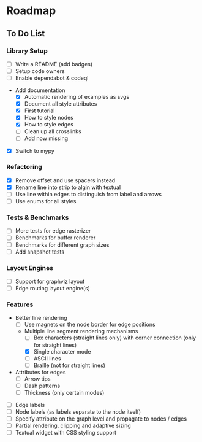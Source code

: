 # Roadmap

## To Do List

### Library Setup

* [ ] Write a README (add badges)
* [ ] Setup code owners
* [ ] Enable dependabot & codeql
* Add documentation
    * [x] Automatic rendering of examples as svgs
    * [x] Document all style attributes
    * [x] First tutorial
    * [x] How to style nodes
    * [x] How to style edges
    * [ ] Clean up all crosslinks
    * [ ] Add now missing
* [x] Switch to mypy

### Refactoring

* [x] Remove offset and use spacers instead
* [x] Rename line into strip to algin with textual
* [ ] Use line within edges to distinguish from label and arrows
* [ ] Use enums for all styles

### Tests & Benchmarks

* [ ] More tests for edge rasterizer
* [ ] Benchmarks for buffer renderer
* [ ] Benchmarks for different graph sizes
* [ ] Add snapshot tests

### Layout Engines

* [ ] Support for graphviz layout
* [ ] Edge routing layout engine(s)

### Features

* Better line rendering
    * [ ] Use magnets on the node border for edge positions
    * Multiple line segment rendering mechanisms
        * [ ] Box characters (straight lines only) with corner connection (only for straight lines)
        * [x] Single character mode
        * [ ] ASCII lines
        * [ ] Braille (not for straight lines)
* Attributes for edges
    * [ ] Arrow tips
    * [ ] Dash patterns
    * [ ] Thickness (only certain modes)
* [ ] Edge labels
* [ ] Node labels (as labels separate to the node itself)
* [ ] Specify attribute on the graph level and propagate to nodes / edges
* [ ] Partial rendering, clipping and adaptive sizing
* [ ] Textual widget with CSS styling support
